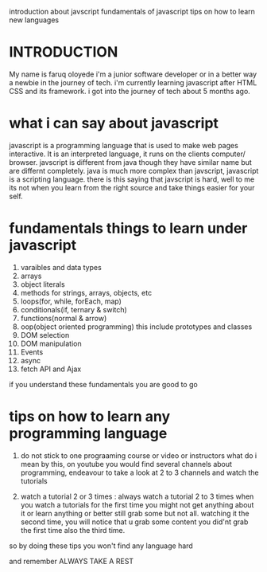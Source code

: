 introduction
about javscript
fundamentals of javascript
tips on how to learn new languages

# INTRODUCTION
My name is faruq oloyede i'm a junior software developer or in a better way a newbie in the journey of tech. i'm currently learning javascript after HTML CSS and its framework. i got into the journey of tech about 5 months ago.

# what i can say about javascript

javascript is a programming language that is used to make web pages interactive. It is an interpreted language, it runs on the clients computer/ browser. javscript is different from java though they have similar name but are differnt completely. java is much more complex than javscript, javascript is a scripting language. there is this saying that javscript is hard, well to me its not when you learn from the right source and take things easier for your self.

# fundamentals things to learn under javascript

1. varaibles and data types
2. arrays
3. object literals
4. methods for strings, arrays, objects, etc
5. loops(for, while, forEach, map)
6. conditionals(if, ternary & switch)
7. functions(normal & arrow)
8. oop(object oriented programming) this include prototypes and classes
9. DOM selection
10. DOM manipulation
11. Events
12. async 
13. fetch API and Ajax

if you understand these fundamentals you are good to go

# tips on how to learn any programming language

1. do not stick to one prograaming course or video or instructors  what do i mean by this, on youtube you would find several channels about programming, endeavour to take a look at 2 to 3 channels and watch the tutorials

2. watch a tutorial 2 or 3 times : always watch a tutorial 2 to 3 times when you watch a tutorials for the first time you might not get anything about it or learn anything or better still grab some but not all. watching it the second time, you will notice that u grab some content you did'nt grab the first time also the third time.

so by doing these tips you won't find any language hard 


and remember ALWAYS TAKE A REST 

